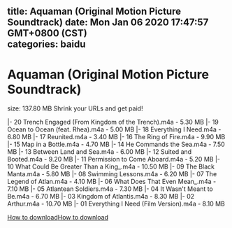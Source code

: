 
title: Aquaman (Original Motion Picture Soundtrack)
date: Mon Jan 06 2020 17:47:57 GMT+0800 (CST)    
categories: baidu
---

# Aquaman (Original Motion Picture Soundtrack)
size: 137.80 MB
 Shrink your URLs and get paid!
 
|- 20 Trench Engaged (From Kingdom of the Trench).m4a - 5.30 MB
|- 19 Ocean to Ocean (feat. Rhea).m4a - 5.00 MB
|- 18 Everything I Need.m4a - 6.80 MB
|- 17 Reunited.m4a - 3.40 MB
|- 16 The Ring of Fire.m4a - 9.90 MB
|- 15 Map in a Bottle.m4a - 4.70 MB
|- 14 He Commands the Sea.m4a - 7.50 MB
|- 13 Between Land and Sea.m4a - 6.00 MB
|- 12 Suited and Booted.m4a - 9.20 MB
|- 11 Permission to Come Aboard.m4a - 5.20 MB
|- 10 What Could Be Greater Than a King_.m4a - 10.50 MB
|- 09 The Black Manta.m4a - 5.80 MB
|- 08 Swimming Lessons.m4a - 6.20 MB
|- 07 The Legend of Atlan.m4a - 4.10 MB
|- 06 What Does That Even Mean_.m4a - 7.10 MB
|- 05 Atlantean Soldiers.m4a - 7.30 MB
|- 04 It Wasn't Meant to Be.m4a - 6.70 MB
|- 03 Kingdom of Atlantis.m4a - 8.30 MB
|- 02 Arthur.m4a - 10.70 MB
|- 01 Everything I Need (Film Version).m4a - 8.10 MB

[How to download](https://bpcam.bemobtrk.com/go/2ceec3aa-1ca2-46d6-b9ff-aaa5c184517c?jno=4323)[How to download](https://bpcam.bemobtrk.com/go/2ceec3aa-1ca2-46d6-b9ff-aaa5c184517c?jno=4314)
